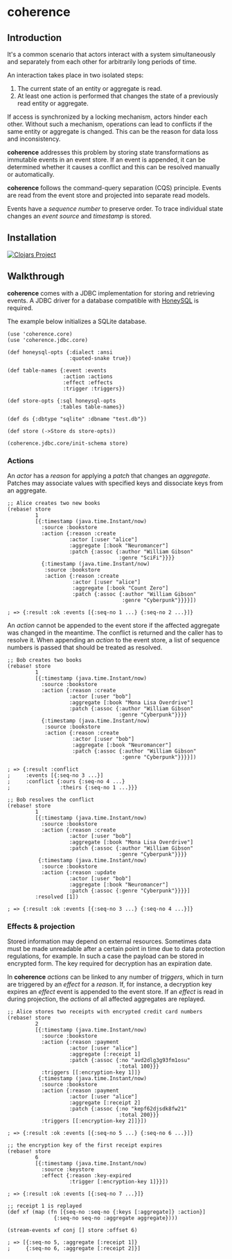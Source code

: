 # coherence

## Introduction

It's a common scenario that actors interact with a system simultaneously and separately from each other for arbitrarily long periods of time.

An interaction takes place in two isolated steps:

1. The current state of an entity or aggregate is read.
2. At least one action is performed that changes the state of a previously read entity or aggregate.

If access is synchronized by a locking mechanism, actors hinder each other. Without such a mechanism, operations can lead to conflicts if the same entity or aggregate is changed. This can be the reason for data loss and inconsistency.

**coherence** addresses this problem by storing state transformations as immutable events in an event store. If an event is appended, it can be determined whether it causes a conflict and this can be resolved manually or automatically.

**coherence** follows the command-query separation (CQS) principle. Events are read from the event store and projected into separate read models.

Events have a *sequence number* to preserve order. To trace individual state changes an *event source* and *timestamp* is stored.

## Installation

[![Clojars Project](https://img.shields.io/clojars/v/de.dixieflatline/coherence.svg?include_prereleases)](https://clojars.org/de.dixieflatline/coherence)

## Walkthrough

**coherence** comes with a JDBC implementation for storing and retrieving events. A JDBC driver for a database compatible with [HoneySQL](https://github.com/seancorfield/honeysql) is required.

The example below initializes a SQLite database.

```
(use 'coherence.core)
(use 'coherence.jdbc.core)

(def honeysql-opts {:dialect :ansi
                    :quoted-snake true})

(def table-names {:event :events
                  :action :actions
                  :effect :effects
                  :trigger :triggers})

(def store-opts {:sql honeysql-opts
                 :tables table-names})

(def ds {:dbtype "sqlite" :dbname "test.db"})

(def store (->Store ds store-opts))

(coherence.jdbc.core/init-schema store)
```

### Actions

An *actor* has a *reason* for applying a *patch* that changes an *aggregate*. Patches may associate values with specified keys and dissociate keys from an aggregate.

```
;; Alice creates two new books
(rebase! store
         1
         [{:timestamp (java.time.Instant/now)
           :source :bookstore
           :action {:reason :create
                    :actor [:user "alice"]
                    :aggregate [:book "Neuromancer"]
                    :patch {:assoc {:author "William Gibson"
                                    :genre "SciFi"}}}}
           {:timestamp (java.time.Instant/now)
            :source :bookstore
            :action {:reason :create
                     :actor [:user "alice"]
                     :aggregate [:book "Count Zero"]
                     :patch {:assoc {:author "William Gibson"
                                     :genre "Cyberpunk"}}}}])

; => {:result :ok :events [{:seq-no 1 ...} {:seq-no 2 ...}]}
```

An *action* cannot be appended to the event store if the affected aggregate was changed in the meantime. The conflict is returned and the caller has to resolve it. When appending an *action* to the event store, a list of sequence numbers is passed that should be treated as resolved.

```
;; Bob creates two books
(rebase! store
         1
         [{:timestamp (java.time.Instant/now)
           :source :bookstore
           :action {:reason :create
                    :actor [:user "bob"]
                    :aggregate [:book "Mona Lisa Overdrive"]
                    :patch {:assoc {:author "William Gibson"
                                    :genre "Cyberpunk"}}}}
           {:timestamp (java.time.Instant/now)
            :source :bookstore
            :action {:reason :create
                     :actor [:user "bob"]
                     :aggregate [:book "Neuromancer"]
                     :patch {:assoc {:author "William Gibson"
                                     :genre "Cyberpunk"}}}}])

; => {:result :conflict
;     :events [{:seq-no 3 ...}]
;     :conflict {:ours {:seq-no 4 ...}
;                :theirs {:seq-no 1 ...}}}

;; Bob resolves the conflict
(rebase! store
         1
         [{:timestamp (java.time.Instant/now)
           :source :bookstore
           :action {:reason :create
                    :actor [:user "bob"]
                    :aggregate [:book "Mona Lisa Overdrive"]
                    :patch {:assoc {:author "William Gibson"
                                    :genre "Cyberpunk"}}}}
          {:timestamp (java.time.Instant/now)
           :source :bookstore
           :action {:reason :update
                    :actor [:user "bob"]
                    :aggregate [:book "Neuromancer"]
                    :patch {:assoc {:genre "Cyberpunk"}}}}]
         :resolved [1])

; => {:result :ok :events [{:seq-no 3 ...} {:seq-no 4 ...}]}
```

### Effects & projection

Stored information may depend on external resources. Sometimes data must be made unreadable after a certain point in time due to data protection regulations, for example. In such a case the payload can be stored in encrypted form. The key required for decryption has an expiration date.

In **coherence** *actions* can be linked to any number of *triggers*, which in turn are triggered by an *effect* for a *reason*. If, for instance, a decryption key expires an *effect* event is appended to the event store. If an *effect* is read in during projection, the *actions* of all affected aggregates are replayed.

```
;; Alice stores two receipts with encrypted credit card numbers
(rebase! store
         2
         [{:timestamp (java.time.Instant/now)
           :source :bookstore
           :action {:reason :payment
                    :actor [:user "alice"]
                    :aggregate [:receipt 1]
                    :patch {:assoc {:no "avd2dlg3g93fm1osu"
                                    :total 100}}}
           :triggers [[:encryption-key 1]]}
          {:timestamp (java.time.Instant/now)
           :source :bookstore
           :action {:reason :payment
                    :actor [:user "alice"]
                    :aggregate [:receipt 2]
                    :patch {:assoc {:no "kepf62djsdk8fw21"
                                    :total 200}}}
           :triggers [[:encryption-key 2]]}])

; => {:result :ok :events [{:seq-no 5 ...} {:seq-no 6 ...}]}

;; the encryption key of the first receipt expires
(rebase! store
         6
         [{:timestamp (java.time.Instant/now)
           :source :keystore
           :effect {:reason :key-expired
                    :trigger [:encryption-key 1]}}])

; => {:result :ok :events [{:seq-no 7 ...}]}

;; receipt 1 is replayed
(def xf (map (fn [{seq-no :seq-no {:keys [:aggregate]} :action}]
               {:seq-no seq-no :aggregate aggregate})))

(stream-events xf conj [] store :offset 6)

; => [{:seq-no 5, :aggregate [:receipt 1]}
;     {:seq-no 6, :aggregate [:receipt 2]}]
```